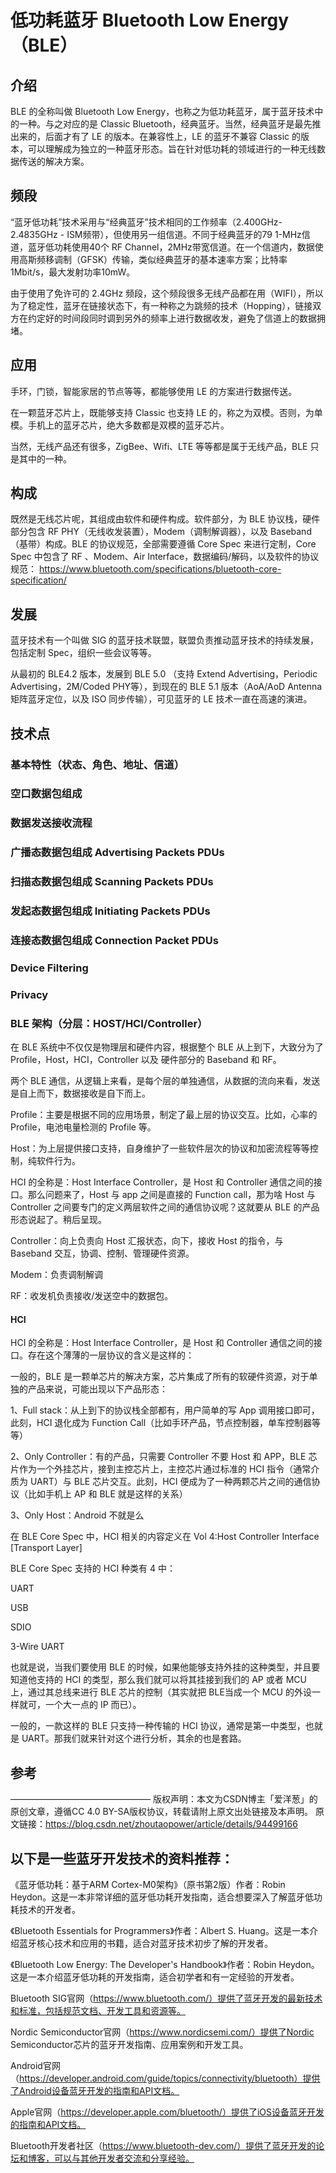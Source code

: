 # 低功耗蓝牙 Bluetooth Low Energy（BLE）

## 介绍
BLE 的全称叫做 Bluetooth Low Energy，也称之为低功耗蓝牙，属于蓝牙技术中的一种。与之对应的是 Classic Bluetooth，经典蓝牙。当然，经典蓝牙是最先推出来的，后面才有了 LE 的版本。在兼容性上，LE 的蓝牙不兼容 Classic 的版本，可以理解成为独立的一种蓝牙形态。旨在针对低功耗的领域进行的一种无线数据传送的解决方案。

## 频段
“蓝牙低功耗”技术采用与“经典蓝牙”技术相同的工作频率（2.400GHz-2.4835GHz - ISM频带），但使用另一组信道。不同于经典蓝牙的79 1-MHz信道，蓝牙低功耗使用40个 RF Channel，2MHz带宽信道。在一个信道内，数据使用高斯频移调制（GFSK）传输，类似经典蓝牙的基本速率方案；比特率1Mbit/s，最大发射功率10mW。

由于使用了免许可的 2.4GHz 频段，这个频段很多无线产品都在用（WIFI），所以为了稳定性，蓝牙在链接状态下，有一种称之为跳频的技术（Hopping），链接双方在约定好的时间段同时调到另外的频率上进行数据收发，避免了信道上的数据拥堵。

## 应用
手环，门锁，智能家居的节点等等，都能够使用 LE 的方案进行数据传送。

在一颗蓝牙芯片上，既能够支持 Classic 也支持 LE 的，称之为双模。否则，为单模。手机上的蓝牙芯片，绝大多数都是双模的蓝牙芯片。

当然，无线产品还有很多，ZigBee、Wifi、LTE 等等都是属于无线产品，BLE 只是其中的一种。

## 构成
既然是无线芯片呢，其组成由软件和硬件构成。软件部分，为 BLE 协议栈，硬件部分包含 RF PHY（无线收发装置），Modem（调制解调器），以及 Baseband（基带）构成。BLE 的协议规范，全部需要遵循 Core Spec 来进行定制，Core Spec 中包含了 RF 、Modem、Air Interface，数据编码/解码，以及软件的协议规范：
https://www.bluetooth.com/specifications/bluetooth-core-specification/

## 发展
蓝牙技术有一个叫做 SIG 的蓝牙技术联盟，联盟负责推动蓝牙技术的持续发展，包括定制 Spec，组织一些会议等等。

从最初的 BLE4.2 版本，发展到 BLE 5.0 （支持 Extend Advertising，Periodic Advertising，2M/Coded PHY等），到现在的 BLE 5.1 版本（AoA/AoD Antenna矩阵蓝牙定位，以及 ISO 同步传输），可见蓝牙的 LE 技术一直在高速的演进。

## 技术点

### 基本特性（状态、角色、地址、信道）

### 空口数据包组成

### 数据发送接收流程 

### 广播态数据包组成 Advertising Packets PDUs

### 扫描态数据包组成 Scanning Packets PDUs

### 发起态数据包组成 Initiating Packets PDUs

### 连接态数据包组成 Connection Packet PDUs

### Device Filtering

### Privacy

### BLE 架构（分层：HOST/HCI/Controller）

在 BLE 系统中不仅仅是物理层和硬件内容，根据整个 BLE 从上到下，大致分为了 Profile，Host，HCI，Controller 以及 硬件部分的 Baseband 和 RF。

两个 BLE 通信，从逻辑上来看，是每个层的单独通信，从数据的流向来看，发送是自上而下，数据接收是自下而上。

Profile：主要是根据不同的应用场景，制定了最上层的协议交互。比如，心率的 Profile，电池电量检测的 Profile 等。

Host：为上层提供接口支持，自身维护了一些软件层次的协议和加密流程等等控制，纯软件行为。

HCI 的全称是：Host Interface Controller，是 Host 和 Controller 通信之间的接口。那么问题来了，Host 与 app 之间是直接的 Function call，那为啥 Host 与 Controller 之间要专门的定义两层软件之间的通信协议呢？这就要从 BLE 的产品形态说起了。稍后呈现。

Controller：向上负责向 Host 汇报状态，向下，接收 Host 的指令，与 Baseband 交互，协调、控制、管理硬件资源。

Modem：负责调制解调

RF：收发机负责接收/发送空中的数据包。

#### HCI
HCI 的全称是：Host Interface Controller，是 Host 和 Controller 通信之间的接口。存在这个薄薄的一层协议的含义是这样的：

一般的，BLE 是一颗单芯片的解决方案，芯片集成了所有的软硬件资源，对于单独的产品来说，可能出现以下产品形态：

1、Full stack：从上到下的协议栈全部都有，用户简单的写 App 调用接口即可，此刻，HCI 退化成为 Function Call（比如手环产品，节点控制器，单车控制器等等）

2、Only Controller：有的产品，只需要 Controller 不要 Host 和 APP，BLE 芯片作为一个外挂芯片，接到主控芯片上，主控芯片通过标准的 HCI 指令（通常介质为 UART）与 BLE 芯片交互。此刻，HCI 便成为了一种两颗芯片之间的通信协议（比如手机上 AP 和 BLE 就是这样的关系）

3、Only Host：Android 不就是么

在 BLE Core Spec 中，HCI 相关的内容定义在 Vol 4:Host Controller Interface [Transport Layer]

BLE Core Spec 支持的 HCI 种类有 4 中：

UART

USB

SDIO

3-Wire UART

也就是说，当我们要使用 BLE 的时候，如果他能够支持外挂的这种类型，并且要知道他支持的 HCI 的类型，那么我们就可以将其挂接到我们的 AP 或者 MCU 上，通过其总线来进行 BLE 芯片的控制（其实就把 BLE当成一个 MCU 的外设一样就可，一个大一点的 IP 而已）。

一般的，一款这样的 BLE 只支持一种传输的 HCI 协议，通常是第一中类型，也就是 UART。那我们就来针对这个进行分析，其余的也是套路。






## 参考
————————————————
版权声明：本文为CSDN博主「爱洋葱」的原创文章，遵循CC 4.0 BY-SA版权协议，转载请附上原文出处链接及本声明。
原文链接：https://blog.csdn.net/zhoutaopower/article/details/94499166

## 以下是一些蓝牙开发技术的资料推荐：

《蓝牙低功耗：基于ARM Cortex-M0架构》（原书第2版）作者：Robin Heydon。这是一本非常详细的蓝牙低功耗开发指南，适合想要深入了解蓝牙低功耗技术的开发者。

《Bluetooth Essentials for Programmers》作者：Albert S. Huang。这是一本介绍蓝牙核心技术和应用的书籍，适合对蓝牙技术初步了解的开发者。

《Bluetooth Low Energy: The Developer's Handbook》作者：Robin Heydon。这是一本介绍蓝牙低功耗的开发指南，适合初学者和有一定经验的开发者。

Bluetooth SIG官网（https://www.bluetooth.com/）提供了蓝牙开发的最新技术和标准，包括规范文档、开发工具和资源等。

Nordic Semiconductor官网（https://www.nordicsemi.com/）提供了Nordic Semiconductor芯片的蓝牙开发指南、应用案例和开发工具。

Android官网（https://developer.android.com/guide/topics/connectivity/bluetooth）提供了Android设备蓝牙开发的指南和API文档。

Apple官网（https://developer.apple.com/bluetooth/）提供了iOS设备蓝牙开发的指南和API文档。

Bluetooth开发者社区（https://www.bluetooth-dev.com/）提供了蓝牙开发的论坛和博客，可以与其他开发者交流和分享经验。
